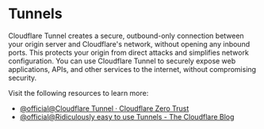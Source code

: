 # Tunnels

Cloudflare Tunnel creates a secure, outbound-only connection between your origin server and Cloudflare's network, without opening any inbound ports. This protects your origin from direct attacks and simplifies network configuration. You can use Cloudflare Tunnel to securely expose web applications, APIs, and other services to the internet, without compromising security.

Visit the following resources to learn more:

- [@official@Cloudflare Tunnel · Cloudflare Zero Trust](https://developers.cloudflare.com/cloudflare-one/connections/connect-networks/)
- [@official@Ridiculously easy to use Tunnels - The Cloudflare Blog](https://blog.cloudflare.com/ridiculously-easy-to-use-tunnels/)
